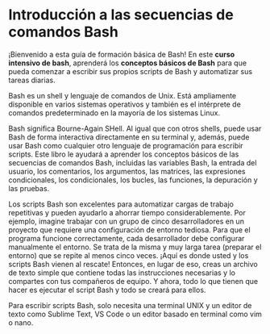 # Introducción a las secuencias de comandos Bash

¡Bienvenido a esta guía de formación básica de Bash! En este **curso intensivo de bash**, aprenderá los **conceptos básicos de Bash** para que pueda comenzar a escribir sus propios scripts de Bash y automatizar sus tareas diarias.

Bash es un shell y lenguaje de comandos de Unix. Está ampliamente disponible en varios sistemas operativos y también es el intérprete de comandos predeterminado en la mayoría de los sistemas Linux.

Bash significa Bourne-Again SHell. Al igual que con otros shells, puede usar Bash de forma interactiva directamente en su terminal y, además, puede usar Bash como cualquier otro lenguaje de programación para escribir scripts. Este libro le ayudará a aprender los conceptos básicos de las secuencias de comandos Bash, incluidas las variables Bash, la entrada del usuario, los comentarios, los argumentos, las matrices, las expresiones condicionales, los condicionales, los bucles, las funciones, la depuración y las pruebas.

Los scripts Bash son excelentes para automatizar cargas de trabajo repetitivas y pueden ayudarlo a ahorrar tiempo considerablemente. Por ejemplo, imagine trabajar con un grupo de cinco desarrolladores en un proyecto que requiere una configuración de entorno tediosa. Para que el programa funcione correctamente, cada desarrollador debe configurar manualmente el entorno. Se trata de la misma y muy larga tarea (preparar el entorno) que se repite al menos cinco veces. ¡Aquí es donde usted y los scripts Bash vienen al rescate! Entonces, en lugar de eso, creas un archivo de texto simple que contiene todas las instrucciones necesarias y lo compartes con tus compañeros de equipo. Y ahora, todo lo que tienen que hacer es ejecutar el script Bash y todo se creará para ellos.

Para escribir scripts Bash, solo necesita una terminal UNIX y un editor de texto como Sublime Text, VS Code o un editor basado en terminal como vim o nano.